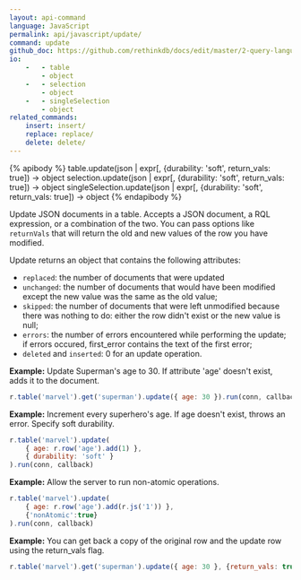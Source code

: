 ```yaml
---
layout: api-command 
language: JavaScript
permalink: api/javascript/update/
command: update
github_doc: https://github.com/rethinkdb/docs/edit/master/2-query-language/api/javascript/writing-data/update.md
io:
    -   - table
        - object
    -   - selection
        - object
    -   - singleSelection
        - object
related_commands:
    insert: insert/
    replace: replace/
    delete: delete/
---
```



{% apibody %}
table.update(json | expr[, {durability: 'soft', return_vals: true]) → object
selection.update(json | expr[, {durability: 'soft', return_vals: true]) → object
singleSelection.update(json | expr[, {durability: 'soft', return_vals: true]) → object
{% endapibody %}

Update JSON documents in a table. Accepts a JSON document, a RQL expression, or a
combination of the two. You can pass options like `returnVals` that will return the old
and new values of the row you have modified. 

Update returns an object that contains the following attributes:

- `replaced`: the number of documents that were updated
- `unchanged`: the number of documents that would have been modified except the new
value was the same as the old value;
- `skipped`: the number of documents that were left unmodified because there was nothing
to do: either the row didn't exist or the new value is null;
- `errors`: the number of errors encountered while performing the update; if errors
occured, first_error contains the text of the first error;
- `deleted` and `inserted`: 0 for an update operation.

__Example:__ Update Superman's age to 30. If attribute 'age' doesn't exist, adds it to
the document.

```js
r.table('marvel').get('superman').update({ age: 30 }).run(conn, callback)
```


__Example:__ Increment every superhero's age. If age doesn't exist, throws an error. Specify soft durability.

```js
r.table('marvel').update(
    { age: r.row('age').add(1) },
    { durability: 'soft' }
).run(conn, callback)
```


__Example:__ Allow the server to run non-atomic operations.

```js
r.table('marvel').update(
    { age: r.row('age').add(r.js('1')) },
    {'nonAtomic':true}
).run(conn, callback)
```

__Example:__ You can get back a copy of the original row and the update row using the return_vals flag.

```js
r.table('marvel').get('superman').update({ age: 30 }, {return_vals: true}).run(conn, callback)
```

